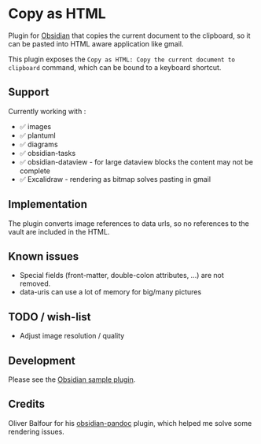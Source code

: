 # Copy as HTML

Plugin for [Obsidian](https://obsidian.md) that copies the current document to the clipboard, so it can be pasted into
HTML aware application like gmail.

This plugin exposes the `Copy as HTML: Copy the current document to clipboard` command, which can be bound to a keyboard
shortcut.

## Support

Currently working with :

- ✅ images
- ✅ plantuml
- ✅ diagrams
- ✅ obsidian-tasks
- ✅ obsidian-dataview - for large dataview blocks the content may not be complete
- ✅ Excalidraw - rendering as bitmap solves pasting in gmail

## Implementation

The plugin converts image references to data urls, so no references to the vault are included in the HTML.

## Known issues

- Special fields (front-matter, double-colon attributes, ...) are not removed.
- data-uris can use a lot of memory for big/many pictures

## TODO / wish-list

- Adjust image resolution / quality

## Development

Please see the [Obsidian sample plugin](https://github.com/obsidianmd/obsidian-sample-plugin).

## Credits

Oliver Balfour for his [obsidian-pandoc](https://github.com/OliverBalfour/obsidian-pandoc) plugin, which helped me solve
some rendering issues.
